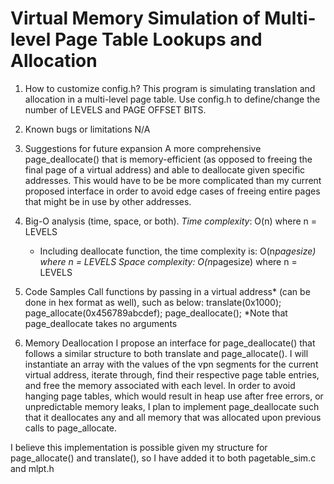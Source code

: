 # Virtual Memory Simulation of Multi-level Page Table Lookups and Allocation

1. How to customize config.h?
This program is simulating translation and allocation in a multi-level page table. 
Use config.h to define/change the number of LEVELS and PAGE OFFSET BITS.

2. Known bugs or limitations
N/A

3. Suggestions for future expansion
A more comprehensive page_deallocate() that is memory-efficient (as opposed to freeing the final page of a virtual address) and able to deallocate given specific addresses. This would have to be be more complicated than my current proposed interface in order to avoid edge cases of freeing entire pages that might be in use by other addresses.

4. Big-O analysis (time, space, or both).
_Time complexity_: O(n) where n = LEVELS
    - Including deallocate function, the time complexity is: O(n*pagesize) where n = LEVELS
Space complexity: O(n*pagesize) where n = LEVELS

5. Code Samples
Call functions by passing in a virtual address* (can be done in hex format as well), such as below:
translate(0x1000);
page_allocate(0x456789abcdef);
page_deallocate();  *Note that page_deallocate takes no arguments

6. Memory Deallocation
I propose an interface for page_deallocate() that follows a similar structure to both translate and page_allocate(). I will instantiate an array with the values of the vpn segments for the current virtual address, iterate through, find their respective page table entries, and free the memory associated with each level. In order to avoid hanging page tables, which would result in heap use after free errors, or unpredictable memory leaks, I plan to implement page_deallocate such that it deallocates any and all memory that was allocated upon previous calls to page_allocate. 

I believe this implementation is possible given my structure for page_allocate() and translate(), so I have added it to both pagetable_sim.c and mlpt.h
